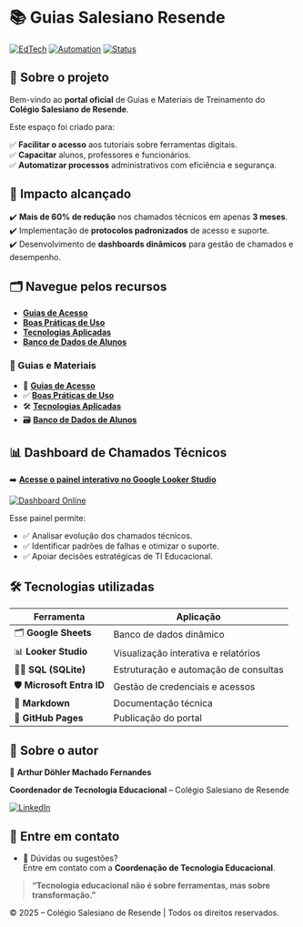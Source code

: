 # 📚 Guias Salesiano Resende

[![EdTech](https://img.shields.io/badge/EdTech%20Solutions-blue?style=flat)]()  [![Automation](https://img.shields.io/badge/Automation-SQL%20%26%20Looker%20Studio-success?style=flat)]() [![Status](https://img.shields.io/badge/Status-Online-brightgreen?style=flat)]()

## 🎯 **Sobre o projeto**

Bem-vindo ao **portal oficial** de Guias e Materiais de Treinamento do **Colégio Salesiano de Resende**.  

Este espaço foi criado para:

✅ **Facilitar o acesso** aos tutoriais sobre ferramentas digitais.  
✅ **Capacitar** alunos, professores e funcionários.  
✅ **Automatizar processos** administrativos com eficiência e segurança.

## 🚀 **Impacto alcançado**

✔️ **Mais de 60% de redução** nos chamados técnicos em apenas **3 meses**.  
✔️ Implementação de **protocolos padronizados** de acesso e suporte.  
✔️ Desenvolvimento de **dashboards dinâmicos** para gestão de chamados e desempenho.

## 🗂 **Navegue pelos recursos**

- [**Guias de Acesso**](../guias/)  
- [**Boas Práticas de Uso**](../guias/Guia%20Técnico:%20Boas%20Práticas%20de%20Uso%20de%20Plataformas%20Educacionais.md)  
- [**Tecnologias Aplicadas**](../tecnologias/)  
- [**Banco de Dados de Alunos**](../tecnologias/banco_dados_alunos)

### 🔗 Guias e Materiais

- 📖 [**Guias de Acesso**](../guias/)  
- ✅ [**Boas Práticas de Uso**](../guias/Guia%20Técnico:%20Boas%20Práticas%20de%20Uso%20de%20Plataformas%20Educacionais.md)  
- 🛠️ [**Tecnologias Aplicadas**](../tecnologias/)  
- 🗃️ [**Banco de Dados de Alunos**](../tecnologias/banco_dados_alunos)

## 📊 **Dashboard de Chamados Técnicos**

➡️ [**Acesse o painel interativo no Google Looker Studio**](https://lookerstudio.google.com/reporting/b786a1ec-dd4b-455f-a9de-c8b3ed485354)  

[![Dashboard Online](https://img.shields.io/badge/Dashboard-Online-brightgreen?style=flat)]()

Esse painel permite:

- ✅ Analisar evolução dos chamados técnicos.  
- ✅ Identificar padrões de falhas e otimizar o suporte.  
- ✅ Apoiar decisões estratégicas de TI Educacional.

## 🛠️ **Tecnologias utilizadas**

| Ferramenta | Aplicação |
|------------|-----------|
| 🗂 **Google Sheets** | Banco de dados dinâmico |
| 📊 **Looker Studio** | Visualização interativa e relatórios |
| 🧑‍💻 **SQL (SQLite)** | Estruturação e automação de consultas |
| 🛡️ **Microsoft Entra ID** | Gestão de credenciais e acessos |
| 📝 **Markdown** | Documentação técnica |
| 🚀 **GitHub Pages** | Publicação do portal |

## 💼 **Sobre o autor**

👤 **Arthur Döhler Machado Fernandes**  

**Coordenador de Tecnologia Educacional** – Colégio Salesiano de Resende  

[![LinkedIn](https://img.shields.io/badge/-LinkedIn-0077B5?logo=linkedin&logoColor=white)](https://www.linkedin.com/in/arthurdohler)  

## 📩 **Entre em contato**

- 💌 Dúvidas ou sugestões?  
Entre em contato com a **Coordenação de Tecnologia Educacional**.

> **“Tecnologia educacional não é sobre ferramentas, mas sobre transformação.”**

© 2025 – Colégio Salesiano de Resende | Todos os direitos reservados.
